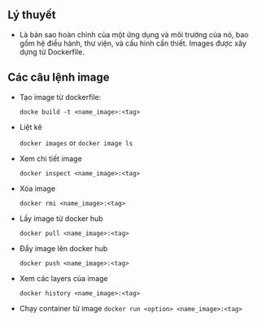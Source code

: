## Lý thuyết
- Là bản sao hoàn chỉnh của một ứng dụng và môi trường của nó, bao gồm hệ điều hành, thư viện, và cấu hình cần thiết. Images được xây dựng từ Dockerfile.
## Các câu lệnh image
- Tạo image từ dockerfile:
  
  `docke build -t <name_image>:<tag>`
- Liệt kê
  
  `docker images`
or
  `docker image ls`
- Xem chi tiết image
  
  `docker inspect <name_image>:<tag>`
 
- Xóa image
  
  `docker rmi <name_image>:<tag>`
- Lấy image từ docker hub
  
  `docker pull <name_image>:<tag>`
- Đẩy image lên docker hub
  
  `docker push <name_image>:<tag>`
- Xem các layers của image
  
  `docker history <name_image>:<tag>`
- Chạy container từ image
  `docker run <option> <name_image>:<tag>`

